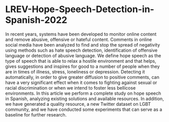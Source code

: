 # LREV-Hope-Speech-Detection-in-Spanish-2022
In recent years, systems have been developed to monitor online content and 
remove abusive, offensive or hateful content. Comments in online social media 
have been analyzed to find and stop the spread of negativity using methods 
such as hate speech detection, identification of offensive language or detection 
of abusive language. We define hope speech as the type of speech that is able to 
relax a hostile environment and that helps, gives suggestions and inspires for 
good to a number of people when they are in times of illness, stress, loneliness 
or depression. Detecting it automatically, in order to give greater diffusion to 
positive comments, can have a very significant effect when it comes to fighting 
against sexual or racial discrimination or when we intend to foster less bellicose 
environments. In this article we perform a complete study on hope speech in 
Spanish, analyzing existing solutions and available resources. In addition, we 
have generated a quality resource, a new Twitter dataset on LGBT community, and 
we have conducted some experiments that can serve as a baseline for further research.

